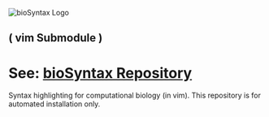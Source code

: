 ![bioSyntax Logo](https://github.com/bioSyntax/bioSyntax/raw/master/bioSyntax_logo.png)
                                                                                                                                                             
## ( vim Submodule )                                                      
                                                                                
# See: [bioSyntax Repository](https://github.com/bioSyntax/bioSyntax)       

Syntax highlighting for computational biology (in vim). This repository is for automated installation only.      

